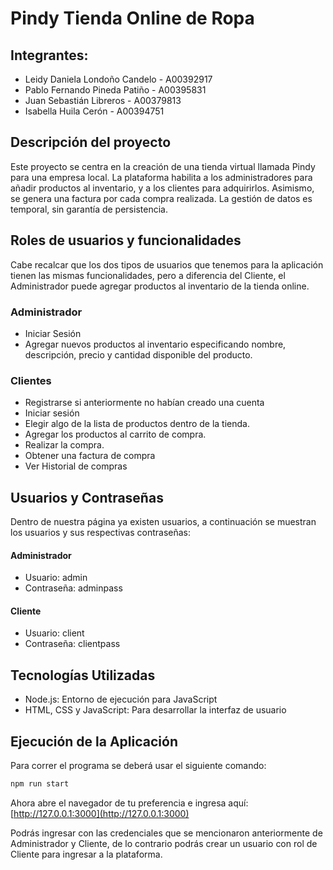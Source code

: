 
# Pindy Tienda Online de Ropa

## Integrantes:

- Leidy Daniela Londoño Candelo - A00392917
- Pablo Fernando Pineda Patiño - A00395831
- Juan Sebastián Libreros - A00379813
- Isabella Huila Cerón - A00394751

## Descripción del proyecto

Este proyecto se centra en la creación de una tienda virtual llamada Pindy para una empresa local. La plataforma habilita a los administradores para añadir productos al inventario, y a los clientes para adquirirlos. Asimismo, se genera una factura por cada compra realizada. La gestión de datos es temporal, sin garantía de persistencia.

## Roles de usuarios y funcionalidades

Cabe recalcar que los dos tipos de usuarios que tenemos para la aplicación tienen las mismas funcionalidades, pero a diferencia del Cliente, el Administrador puede agregar productos al inventario de la tienda online.

### Administrador

- Iniciar Sesión
- Agregar nuevos productos al inventario especificando nombre, descripción, precio y cantidad disponible del producto.

### Clientes

- Registrarse si anteriormente no habían creado una cuenta
- Iniciar sesión
- Elegir algo de la lista de productos dentro de la tienda.
- Agregar los productos al carrito de compra.
- Realizar la compra.
- Obtener una factura de compra
- Ver Historial de compras

## Usuarios y Contraseñas

Dentro de nuestra página ya existen usuarios, a continuación se muestran los usuarios y sus respectivas contraseñas:

#### Administrador

- Usuario: admin
- Contraseña: adminpass

#### Cliente

- Usuario: client
- Contraseña: clientpass

## Tecnologías Utilizadas

- Node.js: Entorno de ejecución para JavaScript
- HTML, CSS y JavaScript: Para desarrollar la interfaz de usuario

## Ejecución de la Aplicación

Para correr el programa se deberá usar el siguiente comando:

```sh
npm run start
```

Ahora abre el navegador de tu preferencia e ingresa aquí: [http://127.0.0.1:3000](http://127.0.0.1:3000)

Podrás ingresar con las credenciales que se mencionaron anteriormente de Administrador y Cliente, de lo contrario podrás crear un usuario con rol de Cliente para ingresar a la plataforma.


